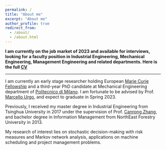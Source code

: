 ```yaml
---
permalink: /
title: "About me"
excerpt: "About me"
author_profile: true
redirect_from: 
  - /about/
  - /about.html
---
```

**I am currently on the job market of 2023 and available for interviews, looking for a faculty position in Industrial Engineering, Mechanical Engineering, Management Engineering and related departments. Here is the full [CV](/files/CV.pdf)**

-----------------------------------------------------------------------------------------------------------------------------

I am currently an early stage researcher holding European [Marie Curie Fellowship](https://www.digiman4-0.mek.dtu.dk/About-us/Who-are-we/ESRs) and a third-year PhD candidate at Mechanical Engineering department of [Politecnico di Milano](https://www.polimi.it/en). I am fortunate to be advised by Prof. [Marcello Urgo](http://www.marcellourgo.com/), and expect to graduate in Spring 2023.

Previously, I received my master degree in Industrial Engineering from Tsinghua University in 2017 under the supervision of Prof. [Canrong Zhang](https://www.sigs.tsinghua.edu.cn/zcr_en/main.htm), and bachelor degree in Information Management from NorthEast Forestry University in 2013.

My research of interest lies on stochastic decision-making with risk measures and Markov network analysis, applications on machine scheduling and project management problems.

